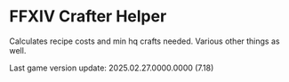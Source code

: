 # FFXIV Crafter Helper

Calculates recipe costs and min hq crafts needed. Various other things as well.

Last game version update: 2025.02.27.0000.0000 (7.18)